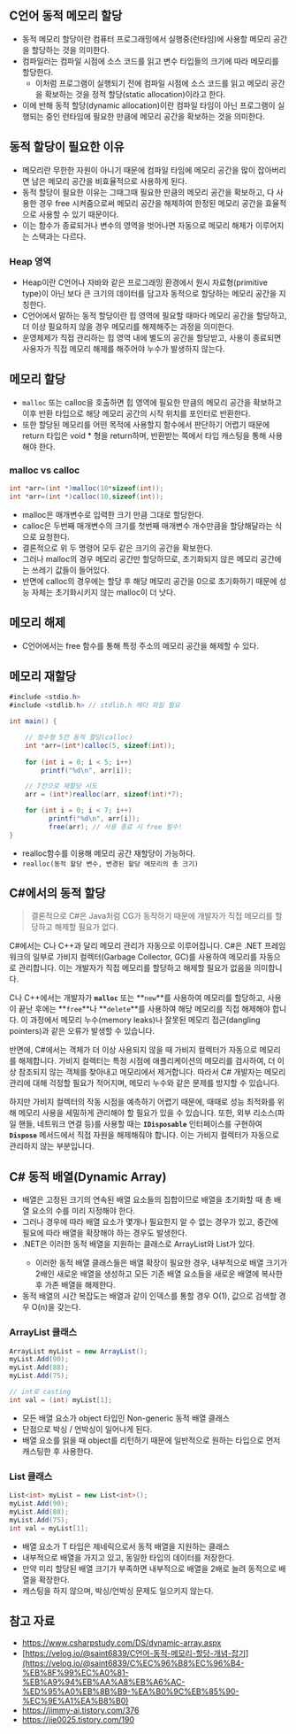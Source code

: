 ## C언어 동적 메모리 할당

- 동적 메모리 할당이란 컴퓨터 프로그래밍에서 실행중(런타임)에 사용할 메모리 공간을 할당하는 것을 의미한다.
- 컴파일러는 컴파일 시점에 소스 코드를 읽고 변수 타입들의 크기에 따라 메모리를 할당한다.
    - 이처럼 프로그램이 실행되기 전에 컴파일 시점에 소스 코드를 읽고 메모리 공간을 확보하는 것을 정적 할당(static allocation)이라고 한다.
- 이에 반해 동적 할당(dynamic allocation)이란 컴파일 타임이 아닌 프로그램이 실행되는 중인 런타임에 필요한 만큼에 메모리 공간을 확보하는 것을 의미한다.

## 동적 할당이 필요한 이유

- 메모리란 무한한 자원이 아니기 때문에 컴파일 타임에 메모리 공간을 많이 잡아버리면 남은 메모리 공간을 비효율적으로 사용하게 된다.
- 동적 할당이 필요한 이유는 그때그때 필요한 만큼의 메모리 공간을 확보하고, 다 사용한 경우 free 시켜줌으로써 메모리 공간을 해제하여 한정된 메모리 공간을 효율적으로 사용할 수 있기 때문이다.
- 이는 함수가 종료되거나 변수의 영역을 벗어나면 자동으로 메모리 해제가 이루어지는 스택과는 다르다.

### Heap 영역

- Heap이란 C언어나 자바와 같은 프로그래밍 환경에서 원시 자료형(primitive type)이 아닌 보다 큰 크기의 데이터를 담고자 동적으로 할당하는 메모리 공간을 지칭한다.
- C언어에서 말하는 동적 할당이란 힙 영역에 필요할 때마다 메모리 공간을 할당하고, 더 이상 필요하지 않을 경우 메모리를 해제해주는 과정을 의미한다.
- 운영체제가 직접 관리하는 힙 영역 내에 별도의 공간을 할당받고, 사용이 종료되면 사용자가 직접 메모리 해제를 해주어야 누수가 발생하지 않는다.

## 메모리 할당

- `malloc` 또는 calloc을 호출하면 힙 영역에 필요한 만큼의 메모리 공간을 확보하고 이후 반환 타입으로 해당 메모리 공간의 시작 위치를 포인터로 반환한다.
- 또한 할당된 메모리를 어떤 목적에 사용할지 함수에서 판단하기 어렵기 때문에 return 타입은 void * 형을 return하며, 반환받는 쪽에서 타입 캐스팅을 통해 사용해야 한다.

### malloc vs calloc

```csharp
int *arr=(int *)malloc(10*sizeof(int));
int *arr=(int *)calloc(10,sizeof(int));
```

- malloc은 매개변수로 입력한 크기 만큼 그대로 할당한다.
- calloc은 두번째 매개변수의 크기를 첫번째 매개변수 개수만큼을 할당해달라는 식으로 요청한다.
- 결론적으로 위 두 명령어 모두 같은 크기의 공간을 확보한다.
- 그러나 malloc의 경우 메모리 공간만 할당하므로, 초기화되지 않은 메모리 공간에는 쓰레기 값들이 들어있다.
- 반면에 calloc의 경우에는 할당 후 해당 메모리 공간을 0으로 초기화하기 때문에 성능 자체는 초기화시키지 않는 malloc이 더 낫다.

## 메모리 해제

- C언어에서는 free 함수를 통해 특정 주소의 메모리 공간을 해제할 수 있다.

## 메모리 재할당

```csharp
#include <stdio.h>
#include <stdlib.h> // stdlib.h 헤더 파일 필요

int main() {

    // 정수형 5칸 동적 할당(calloc)
    int *arr=(int*)calloc(5, sizeof(int));
    
    for (int i = 0; i < 5; i++)
        printf("%d\n", arr[i]);

    // 7칸으로 재할당 시도
    arr = (int*)realloc(arr, sizeof(int)*7);

    for (int i = 0; i < 7; i++)
          printf("%d\n", arr[i]);
          free(arr); // 사용 종료 시 free 필수!
}
```

- realloc함수를 이용해 메모리 공간 재할당이 가능하다.
- `realloc(동적 할당 변수, 변경된 할당 메모리의 총 크기)`

## C#에서의 동적 할당

> 결론적으로 C#은 Java처럼 CG가 동작하기 때문에 개발자가 직접 메모리를 할당하고 해제할 필요가 없다.
> 

C#에서는 C나 C++과 달리 메모리 관리가 자동으로 이루어집니다. C#은 .NET 프레임워크의 일부로 가비지 컬렉터(Garbage Collector, GC)를 사용하여 메모리를 자동으로 관리합니다. 이는 개발자가 직접 메모리를 할당하고 해제할 필요가 없음을 의미합니다.

C나 C++에서는 개발자가 **`malloc`** 또는 **`new`**를 사용하여 메모리를 할당하고, 사용이 끝난 후에는 **`free`**나 **`delete`**를 사용하여 해당 메모리를 직접 해제해야 합니다. 이 과정에서 메모리 누수(memory leaks)나 잘못된 메모리 접근(dangling pointers)과 같은 오류가 발생할 수 있습니다.

반면에, C#에서는 객체가 더 이상 사용되지 않을 때 가비지 컬렉터가 자동으로 메모리를 해제합니다. 가비지 컬렉터는 특정 시점에 애플리케이션의 메모리를 검사하여, 더 이상 참조되지 않는 객체를 찾아내고 메모리에서 제거합니다. 따라서 C# 개발자는 메모리 관리에 대해 걱정할 필요가 적어지며, 메모리 누수와 같은 문제를 방지할 수 있습니다.

하지만 가비지 컬렉터의 작동 시점을 예측하기 어렵기 때문에, 때때로 성능 최적화를 위해 메모리 사용을 세밀하게 관리해야 할 필요가 있을 수 있습니다. 또한, 외부 리소스(파일 핸들, 네트워크 연결 등)를 사용할 때는 **`IDisposable`** 인터페이스를 구현하여 **`Dispose`** 메서드에서 직접 자원을 해제해줘야 합니다. 이는 가비지 컬렉터가 자동으로 관리하지 않는 부분입니다.

## C# 동적 배열(Dynamic Array)

- 배열은 고정된 크기의 연속된 배열 요소들의 집합이므로 배열을 초기화할 때 총 배열 요소의 수를 미리 지정해야 한다.
- 그러나 경우에 따라 배열 요소가 몇개나 필요한지 알 수 없는 경우가 있고, 중간에 필요에 따라 배열을 확장해야 하는 경우도 발생한다.
- .NET은 이러한 동적 배열을 지원하는 클래스로 ArrayList와 List<T>가 있다.
    - 이러한 동적 배열 클래스들은 배열 확장이 필요한 경우, 내부적으로 배열 크기가 2배인 새로운 배열을 생성하고 모든 기존 배열 요소들을 새로운 배열에 복사한 후 가존 배열을 해제한다.
- 동적 배열의 시간 복잡도는 배열과 같이 인덱스를 통할 경우 O(1), 값으로 검색할 경우 O(n)을 갖는다.

### ArrayList 클래스

```csharp
ArrayList myList = new ArrayList();
myList.Add(90);
myList.Add(88);
myList.Add(75);

// int로 casting
int val = (int) myList[1]; 
```

- 모든 배열 요소가 object 타입인 Non-generic 동적 배열 클래스
- 단점으로 박싱 / 언박싱이 일어나게 된다.
- 배열 요소를 읽을 때 object를 리턴하기 때문에 일반적으로 원하는 타입으로 먼저 캐스팅한 후 사용한다.

### List<T> 클래스

```csharp
List<int> myList = new List<int>();
myList.Add(90);
myList.Add(88);
myList.Add(75);
int val = myList[1];
```

- 배열 요소가 T 타입은 제네릭으로서 동적 배열을 지원하는 클래스
- 내부적으로 배열을 가지고 있고, 동일한 타입의 데이터를 저장한다.
- 만약 미리 할당된 배열 크기가 부족하면 내부적으로 배열을 2배로 늘려 동적으로 배열을 확장한다.
- 캐스팅을 하지 않으며, 박싱/언박싱 문제도 일으키지 않는다.

## 참고 자료

- https://www.csharpstudy.com/DS/dynamic-array.aspx
- [https://velog.io/@saint6839/C언어-동적-메모리-할당-개념-잡기](https://velog.io/@saint6839/C%EC%96%B8%EC%96%B4-%EB%8F%99%EC%A0%81-%EB%A9%94%EB%AA%A8%EB%A6%AC-%ED%95%A0%EB%8B%B9-%EA%B0%9C%EB%85%90-%EC%9E%A1%EA%B8%B0)
- https://jimmy-ai.tistory.com/376
- https://jie0025.tistory.com/190